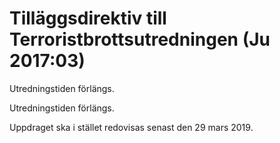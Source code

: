 # Tilläggsdirektiv till Terroristbrottsutredningen (Ju 2017:03)

Utredningstiden förlängs.

Utredningstiden förlängs.

Uppdraget ska i stället redovisas senast den 29 mars 2019.
